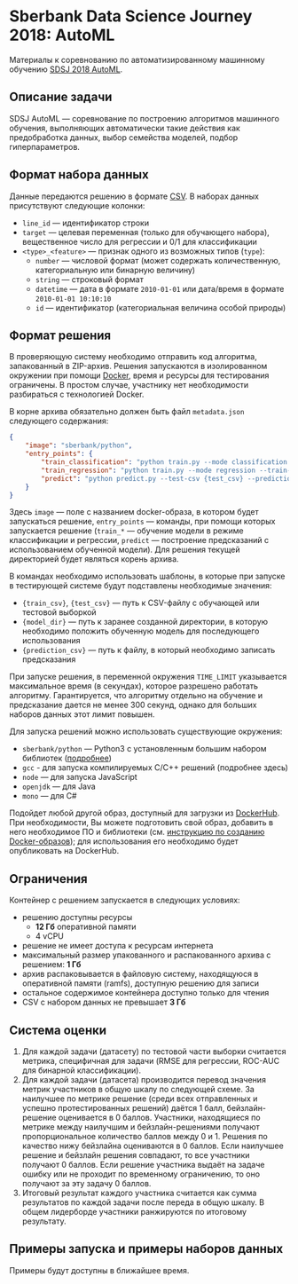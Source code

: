 Sberbank Data Science Journey 2018: AutoML
==========================================

Материалы к соревнованию по автоматизированному машинному обучению [SDSJ 2018 AutoML](http://sdsj.sberbank.ai/).

## Описание задачи

SDSJ AutoML — соревнование по построению алгоритмов машинного обучения, выполняющих автоматически такие действия как предобработка данных, выбор семейства моделей, подбор гиперпараметров. 

## Формат набора данных

Данные передаются решению в формате [CSV](https://en.wikipedia.org/wiki/Comma-separated_values). В наборах данных присутствуют следующие колонки:

- `line_id` — идентификатор строки
- `target` — целевая переменная (только для обучающего набора), вещественное число для регрессии и 0/1 для классификации
- `<type>_<feature>` — признак одного из возможных типов (`type`):
    - `number` — числовой формат (может содержать количественную, категориальную или бинарную величину)
    - `string` — строковый формат
    - `datetime` — дата в формате `2010-01-01` или дата/время в формате `2010-01-01 10:10:10`
    - `id` — идентификатор (категориальная величина особой природы)


## Формат решения

В проверяющую систему необходимо отправить код алгоритма, запакованный в ZIP-архив. Решения запускаются в изолированном окружении при помощи [Docker](https://www.docker.com/what-docker), время и ресурсы для тестирования ограничены. В простом случае, участнику нет необходимости разбираться с технологией Docker.

В корне архива обязательно должен быть файл `metadata.json` следующего содержания:

```json
{
    "image": "sberbank/python",
    "entry_points": {
        "train_classification": "python train.py --mode classification --train-csv {train_csv} --model-dir {model_dir}",
        "train_regression": "python train.py --mode regression --train-csv {train_csv} --model-dir {model_dir}",
        "predict": "python predict.py --test-csv {test_csv} --prediction-csv {prediction_csv} --model-dir {model_dir}"
    }
}
```

Здесь `image` — поле с названием docker-образа, в котором будет запускаться решение, `entry_points` — команды, при помощи которых запускается решение (`train_*` — обучение модели в режиме классификации и регрессии, `predict` — построение предсказаний с использованием обученной модели). Для решения текущей директорией будет являться корень архива. 

В командах необходимо использовать шаблоны, в которые при запуске в тестирующей системе будут подставлены необходимые значения: 
- `{train_csv}`, `{test_csv}` — путь к CSV-файлу с обучающей или тестовой выборкой
- `{model_dir}` — путь к заранее созданной директории, в которую необходимо положить обученную модель для последующего использования
- `{prediction_csv}` — путь к файлу, в который необходимо записать предсказания

При запуске решения, в переменной окружения `TIME_LIMIT` указывается максимальное время (в секундах), которое разрешено работать алгоритму. 
Гарантируется, что алгоритму отдельно на обучение и предсказание дается не менее 300 секунд, однако для больших наборов данных этот лимит повышен. 

Для запуска решений можно использовать существующие окружения:

- `sberbank/python` — Python3 с установленным большим набором библиотек ([подробнее](images/sberbank-python))
- `gcc` - для запуска компилируемых C/C++ решений (подробнее здесь)
- `node` — для запуска JavaScript
- `openjdk` — для Java
- `mono` — для C#

Подойдет любой другой образ, доступный для загрузки из [DockerHub](http://dockerhub.com). При необходимости, Вы можете подготовить свой образ, добавить в него необходимое ПО и библиотеки (см. [инструкцию по созданию Docker-образов](https://docs.docker.com/engine/reference/builder/)); для использования его необходимо будет опубликовать на DockerHub.

## Ограничения

Контейнер с решением запускается в следующих условиях:

- решению доступны ресурсы
  - **12 Гб** оперативной памяти
  - 4 vCPU
- решение не имеет доступа к ресурсам интернета
- максимальный размер упакованного и распакованного архива с решением: **1 Гб**
- архив распаковывается в файловую систему, находящуюся в оперативной памяти (ramfs), доступную решению для записи
- остальное содержимое контейнера доступно только для чтения
- CSV с набором данных не превышает **3 Гб**


## Система оценки

1. Для каждой задачи (датасету) по тестовой части выборки считается метрика, специфичная для задачи (RMSE для регрессии, ROC-AUC для бинарной классификации).
2. Для каждой задачи (датасета) производится перевод значения метрик участников в общую шкалу по следующей схеме. За наилучшее по метрике решение (среди всех отправленных и успешно протестированных решений) даётся 1 балл, бейзлайн-решение оценивается в 0 баллов. Участники, находящиеся по метрике между наилучшим и бейзлайн-решениями получают пропорциональное количество баллов между 0 и 1. Решения по качество нижу бейзлайна оцениваются в 0 баллов. Если наилучшее решение и бейзлайн решения совпадают, то все участники получают 0 баллов. Если решение участника выдаёт на задаче ошибку или не проходит по временному ограничению, то оно получают за эту задачу 0 баллов.
3. Итоговый результат каждого участника считается как сумма результатов по каждой задачи после переда в общую шкалу. В общем лидерборде участники ранжируются по итоговому результату.


## Примеры запуска и примеры наборов данных

Примеры будут доступны в ближайшее время.
